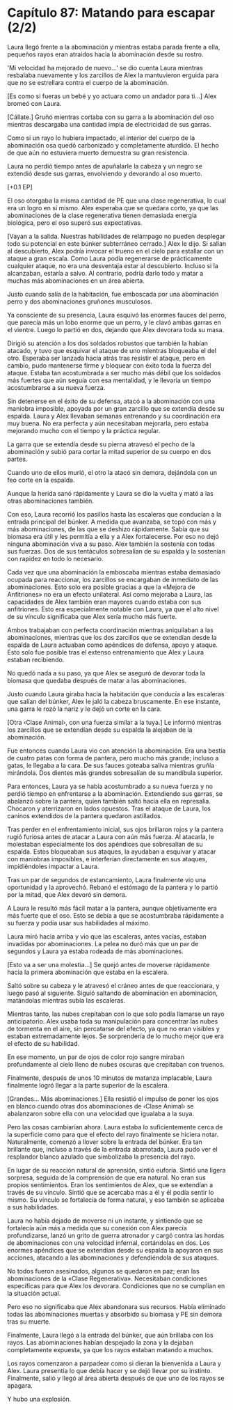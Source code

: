 
# Capítulo 87: Matando para escapar (2/2)


Laura llegó frente a la abominación y mientras estaba parada frente a ella, pequeños rayos eran atraídos hacia la abominación desde su rostro.

'Mi velocidad ha mejorado de nuevo...' se dio cuenta Laura mientras resbalaba nuevamente y los zarcillos de Alex la mantuvieron erguida para que no se estrellara contra el cuerpo de la abominación.

[Es como si fueras un bebé y yo actuara como un andador para ti…] Alex bromeó con Laura.

[Cállate.] Gruñó mientras cortaba con su garra a la abominación del oso mientras descargaba una cantidad impía de electricidad de sus garras.

Como si un rayo lo hubiera impactado, el interior del cuerpo de la abominación osa quedó carbonizado y completamente aturdido. El hecho de que aún no estuviera muerto demuestra su gran resistencia.

Laura no perdió tiempo antes de apuñalarle la cabeza y un negro se extendió desde sus garras, envolviendo y devorando al oso muerto.

[+0.1 EP]

El oso otorgaba la misma cantidad de PE que una clase regenerativa, lo cual era un logro en sí mismo. Alex esperaba que se quedara corto, ya que las abominaciones de la clase regenerativa tienen demasiada energía biológica, pero el oso superó sus expectativas.

[Vayan a la salida. Nuestras habilidades de relámpago no pueden desplegar todo su potencial en este búnker subterráneo cerrado.] Alex le dijo. Si salían al descubierto, Alex podría invocar el trueno en el cielo para estallar con un ataque a gran escala. Como Laura podía regenerarse de prácticamente cualquier ataque, no era una desventaja estar al descubierto. Incluso si la alcanzaban, estaría a salvo. Al contrario, podría darlo todo y matar a muchas más abominaciones en un área abierta.

Justo cuando salía de la habitación, fue emboscada por una abominación perro y dos abominaciones gruñones musculosos.

Ya consciente de su presencia, Laura esquivó las enormes fauces del perro, que parecía más un lobo enorme que un perro, y le clavó ambas garras en el vientre. Luego lo partió en dos, dejando que Alex devorara toda su masa.

Dirigió su atención a los dos soldados robustos que también la habían atacado, y tuvo que esquivar el ataque de uno mientras bloqueaba el del otro. Esperaba ser lanzada hacia atrás tras resistir el ataque, pero en cambio, pudo mantenerse firme y bloquear con éxito toda la fuerza del ataque. Estaba tan acostumbrada a ser mucho más débil que los soldados más fuertes que aún seguía con esa mentalidad, y le llevaría un tiempo acostumbrarse a su nueva fuerza.

Sin detenerse en el éxito de su defensa, atacó a la abominación con una maniobra imposible, apoyada por un gran zarcillo que se extendía desde su espalda. Laura y Alex llevaban semanas entrenando y su coordinación era muy buena. No era perfecta y aún necesitaban mejorarla, pero estaba mejorando mucho con el tiempo y la práctica regular.

La garra que se extendía desde su pierna atravesó el pecho de la abominación y subió para cortar la mitad superior de su cuerpo en dos partes.

Cuando uno de ellos murió, el otro la atacó sin demora, dejándola con un feo corte en la espalda.

Aunque la herida sanó rápidamente y Laura se dio la vuelta y mató a las otras abominaciones también.

Con eso, Laura recorrió los pasillos hasta las escaleras que conducían a la entrada principal del búnker. A medida que avanzaba, se topó con más y más abominaciones, de las que se deshizo rápidamente. Sabía que su biomasa era útil y les permitía a ella y a Alex fortalecerse. Por eso no dejó ninguna abominación viva a su paso. Alex también la sostenía con todas sus fuerzas. Dos de sus tentáculos sobresalían de su espalda y la sostenían con rapidez en todo lo necesario.

Cada vez que una abominación la emboscaba mientras estaba demasiado ocupada para reaccionar, los zarcillos se encargaban de inmediato de las abominaciones. Esto solo era posible gracias a que la «Mejora de Anfitriones» no era un efecto unilateral. Así como mejoraba a Laura, las capacidades de Alex también eran mayores cuando estaba con sus anfitriones. Esto era especialmente notable con Laura, ya que el alto nivel de su vínculo significaba que Alex sería mucho más fuerte.

Ambos trabajaban con perfecta coordinación mientras aniquilaban a las abominaciones, mientras que los dos zarcillos que se extendían desde la espalda de Laura actuaban como apéndices de defensa, apoyo y ataque. Esto solo fue posible tras el extenso entrenamiento que Alex y Laura estaban recibiendo.

No quedó nada a su paso, ya que Alex se aseguró de devorar toda la biomasa que quedaba después de matar a las abominaciones.

Justo cuando Laura giraba hacia la habitación que conducía a las escaleras que salían del búnker, Alex le jaló la cabeza bruscamente. En ese instante, una garra le rozó la nariz y le dejó un corte en la cara.

[Otra ‹Clase Animal›, con una fuerza similar a la tuya.] Le informó mientras los zarcillos que se extendían desde su espalda la alejaban de la abominación.

Fue entonces cuando Laura vio con atención la abominación. Era una bestia de cuatro patas con forma de pantera, pero mucho más grande; incluso a gatas, le llegaba a la cara. De sus fauces goteaba saliva mientras gruñía mirándola. Dos dientes más grandes sobresalían de su mandíbula superior.

Para entonces, Laura ya se había acostumbrado a su nueva fuerza y ​​no perdió tiempo en enfrentarse a la abominación. Extendiendo sus garras, se abalanzó sobre la pantera, quien también saltó hacia ella en represalia. Chocaron y aterrizaron en lados opuestos. Tras el ataque de Laura, los caninos extendidos de la pantera quedaron astillados.

Tras perder en el enfrentamiento inicial, sus ojos brillaron rojos y la pantera rugió furiosa antes de atacar a Laura con aún más fuerza. Al atacarla, le molestaban especialmente los dos apéndices que sobresalían de su espalda. Estos bloqueaban sus ataques, la ayudaban a esquivar y atacar con maniobras imposibles, e interferían directamente en sus ataques, impidiéndoles impactar a Laura.

Tras un par de segundos de estancamiento, Laura finalmente vio una oportunidad y la aprovechó. Rebanó el estómago de la pantera y lo partió por la mitad, que Alex devoró sin demora.

A Laura le resultó más fácil matar a la pantera, aunque objetivamente era más fuerte que el oso. Esto se debía a que se acostumbraba rápidamente a su fuerza y ​​podía usar sus habilidades al máximo.

Laura miró hacia arriba y vio que las escaleras, antes vacías, estaban invadidas por abominaciones. La pelea no duró más que un par de segundos y Laura ya estaba rodeada de más abominaciones.

[Esto va a ser una molestia…] Se quejó antes de moverse rápidamente hacia la primera abominación que estaba en la escalera.

Saltó sobre su cabeza y le atravesó el cráneo antes de que reaccionara, y luego pasó al siguiente. Siguió saltando de abominación en abominación, matándolas mientras subía las escaleras.

Mientras tanto, las nubes crepitaban con lo que solo podía llamarse un rayo anticipatorio. Alex usaba toda su manipulación para concentrar las nubes de tormenta en el aire, sin percatarse del efecto, ya que no eran visibles y estaban extremadamente lejos. Se sorprendería de lo mucho mejor que era el efecto de su habilidad.

En ese momento, un par de ojos de color rojo sangre miraban profundamente al cielo lleno de nubes oscuras que crepitaban con truenos.

Finalmente, después de unos 10 minutos de matanza implacable, Laura finalmente logró llegar a la parte superior de la escalera.

[Grandes… Más abominaciones.] Ella resistió el impulso de poner los ojos en blanco cuando otras dos abominaciones de ‹Clase Animal› se abalanzaron sobre ella con una velocidad que igualaba a la suya.

Pero las cosas cambiarían ahora. Laura estaba lo suficientemente cerca de la superficie como para que el efecto del rayo finalmente se hiciera notar. Naturalmente, comenzó a llover sobre la entrada del búnker. Era tan brillante que, incluso a través de la entrada abarrotada, Laura pudo ver el resplandor blanco azulado que simbolizaba la presencia del rayo.

En lugar de su reacción natural de aprensión, sintió euforia. Sintió una ligera sorpresa, seguida de la comprensión de que era natural. No eran sus propios sentimientos. Eran los sentimientos de Alex, que se extendían a través de su vínculo. Sintió que se acercaba más a él y él podía sentir lo mismo. Su vínculo se fortalecía de forma natural, y eso también se aplicaba a sus habilidades.

Laura no había dejado de moverse ni un instante, y sintiendo que se fortalecía aún más a medida que su conexión con Alex parecía profundizarse, lanzó un grito de guerra atronador y cargó contra las hordas de abominaciones con una velocidad infernal, cortándolas en dos. Los enormes apéndices que se extendían desde su espalda la apoyaron en sus acciones, atacando a las abominaciones y defendiéndola de sus ataques. 

No todos fueron asesinados, algunos se quedaron en paz; eran las abominaciones de la «Clase Regenerativa». Necesitaban condiciones específicas para que Alex los devorara. Condiciones que no se cumplían en la situación actual.

Pero eso no significaba que Alex abandonara sus recursos. Había eliminado todas las abominaciones muertas y absorbido su biomasa y PE sin demora tras su muerte.

Finalmente, Laura llegó a la entrada del búnker, que aún brillaba con los rayos. Las abominaciones habían despejado la zona y la dejaban completamente expuesta, ya que los rayos estaban matando a muchos.

Los rayos comenzaron a parpadear como si dieran la bienvenida a Laura y Alex. Laura presentía lo que debía hacer y se dejó llevar por su instinto. Finalmente, salió y llegó al área abierta después de que uno de los rayos se apagara.

Y hubo una explosión.
